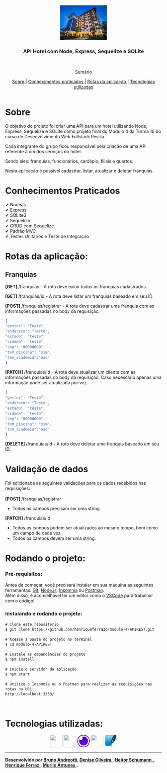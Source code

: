 <br />
<p align="center">
    <img src="./readme/download.jpg" alt="Logo" width="150">

  <h3 align="center">API Hotel com Node, Express, Sequelize e SQLite</h3>
 <br />
  <p align="center">
     Sumário
      <p align="center">
  <a href="#sobre"> Sobre </a> |
  <a href="#conhecimentos-praticados"> Conhecimentos praticados </a> |
  <a href="#rotas-da-aplicação"> Rotas da aplicação </a> |
  <a href="#tecnologias-utilizadas"> Tecnologias utilizadas </a>      
       <br />
    <br />
  </p>
</p>


# Sobre
O objetivo do projeto foi criar uma API para um hotel utilizando Node, Express, Sequelize e SQLite como projeto final do Módulo 4 da Turma 10 do curso de Desenvolvimento Web Fullstack Resilia.

Cada integrante do grupo ficou responsável pela criação de uma API referente à um dos serviços do hotel. 

Sendo eles: franquias, funcionários, cardápio, filiais e quartos.

Nesta aplicação é possível cadastrar, listar, atualizar e deletar franquias.

# Conhecimentos Praticados
✔ NodeJs <br>
✔ Express <br>
✔ SQLite3 <br>
✔ Sequelize <br>
✔ CRUD com Sequelize <br>
✔ Padrão MVC <br>
✔ Testes Unitários e Teste de Integração


# Rotas da aplicação:

## Franquias

<b>[GET] </b> /franquias - A rota deve exibir todos os franquias cadastrados.<br>

<b>[GET] </b> /franquias/id - A rota deve listar um franquias baseado em seu ID.<br>

<b>[POST] </b> /franquias/registrar - A rota deve cadastrar uma franquia com as informações passadas no body da requisição.<br>

```javascript
{
"gestor": "Teste",
"endereco": "Teste",
"estado": "teste",
"cidade": "teste",
"cep": "00000000",
"tem_piscina": "sim",
"tem_academia":"nao"
}
```

<b>[PATCH] </b> /franquias/id - A rota deve atualizar um cliente com as informações passadas no body da requisição. Caso necessário apenas uma informação pode ser atualizada por vez.<br>

```javascript
{
"gestor": "Teste",
"endereco": "Teste",
"estado": "teste",
"cidade": "teste",
"cep": "00000000",
"tem_piscina": "sim",
"tem_academia":"nao"
}
```

<b>[DELETE] </b> /franquias/id - A rota deve deletar uma franquia baseado em seu ID.<br>

# Validação de dados
 Foi adicionada as seguintes validações para os dados recebidos nas requisições: <br><br>
 <b>[POST] </b> /franquias/registrar <br>
   - Todos os campos precisam ser uma string

 <b>[PATCH] </b> /franquias/id
   - Todos os campos podem ser atualizados ao mesmo tempo, bem como um campo de cada vez.
   - Todos os campos devem ser uma string.
 
 
 

# Rodando o projeto:

### Pré-requisitos:
Antes de começar, você precisará instalar em sua máquina as seguintes ferramentas:
[Git](https://git-scm.com), [Node.js](https://nodejs.org/en/), [Insomnia](https://insomnia.rest/download) ou [Postman](https://www.postman.com/). <br> Além disso, é aconselhável ter um editor como o [VSCode](https://code.visualstudio.com/) para trabalhar com o código!

### Instalando e rodando o projeto:


```
# Clone este repositório
$ git clone https://github.com/henriqueferrazo/modulo-4-APIREST.git

# Acesse a pasta do projeto no terminal
$ cd modulo-4-APIREST

# Instale as dependências do projeto
$ npm install

# Inicie o servidor da aplicação
$ npm start

# Utilize o Insomnia ou o Postman para realizar as requisições nas rotas na URL:
http://localhost:3333/



```

# Tecnologias utilizadas: 
<p align="center">
<a href="https://nodejs.org/en/"><img src="https://cdn.jsdelivr.net/gh/devicons/devicon/icons/nodejs/nodejs-original.svg" height="40" width="40" /></a> <a href="https://expressjs.com/pt-br/"><img src="https://img.shields.io/badge/Express.js-404D59?style=for-the-badge" height="40" width="40" /></a> <a href="https://insomnia.rest/download"><img src="https://raw.githubusercontent.com/brunoandreotti/biblioteca-backend/79c23c6a4bdd0bc6cb95463ee47741f2226cb0b1/readme/insomnia.svg" height="40" width="40" /></a> <a href="https://sequelize.org"><img src="https://cdn.jsdelivr.net/gh/devicons/devicon/icons/sequelize/sequelize-original.svg" height="40" width="40" /></a> <a href="https://www.sqlite.org/index.html"><img src="./readme/sqlite-icon.svg" height="40" width="40" /></a> 



---
**Desenvolvido por <a href="https://www.linkedin.com/in/bruno-andreotti/"> Bruno Andreotti</a>, <a href="https://www.linkedin.com/in/denise-g-oliveira/"> Denise Oliveira </a>, <a href="https://www.linkedin.com/in/heitorschumann/"> Heitor Schumann </a>, <a href="https://www.linkedin.com/in/henrique-ferraz-a46123219/"> Henrique Ferraz </a>, <a href="https://www.linkedin.com/in/murilo-antunes-bb1143228/"> Murilo Antunes </a>.**

